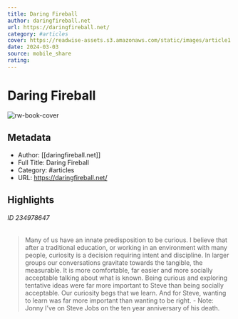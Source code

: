 ```yaml
---
title: Daring Fireball
author: daringfireball.net
url: https://daringfireball.net/
category: #articles
cover: https://readwise-assets.s3.amazonaws.com/static/images/article1.be68295a7e40.png
date: 2024-03-03
source: mobile_share
rating:
---
```

# Daring Fireball

![rw-book-cover](https://readwise-assets.s3.amazonaws.com/static/images/article1.be68295a7e40.png)

## Metadata
- Author: [[daringfireball.net]]
- Full Title: Daring Fireball
- Category: #articles
- URL: https://daringfireball.net/

## Highlights
###### ID 234978647
> Many of us have an innate predisposition to be curious. I believe that after a traditional education, or working in an environment with many people, curiosity is a decision requiring intent and discipline.
> In larger groups our conversations gravitate towards the tangible, the measurable. It is more comfortable, far easier and more socially acceptable talking about what is known. Being curious and exploring tentative ideas were far more important to Steve than being socially acceptable.
> Our curiosity begs that we learn. And for Steve, wanting to learn was far more important than wanting to be right.
    - Note: Jonny I’ve on Steve Jobs on the ten year anniversary of his death.
    

